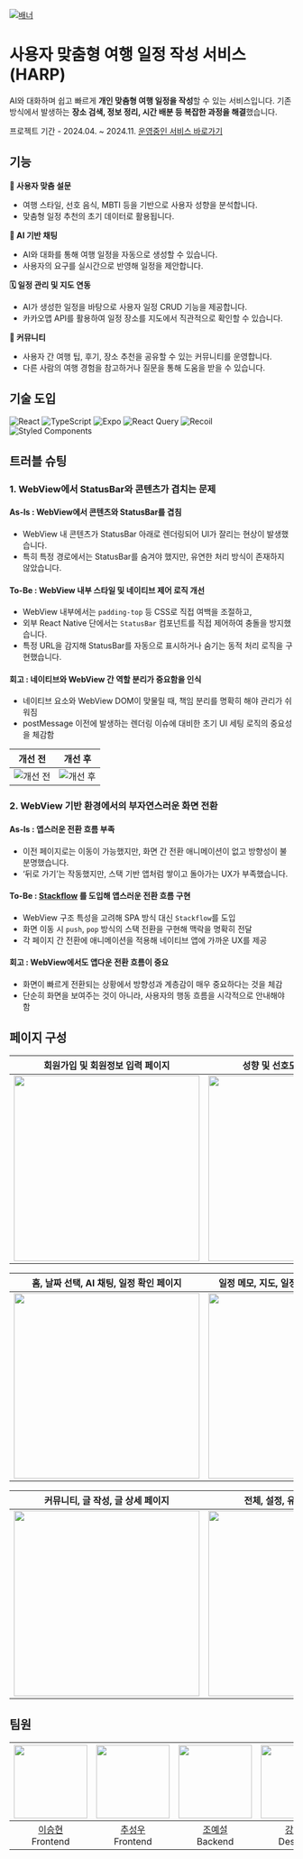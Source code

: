 [![배너](https://i.postimg.cc/NMQzB54c/image.png)](https://postimg.cc/JydqQ7v6)

# 사용자 맞춤형 여행 일정 작성 서비스 (HARP)
AI와 대화하며 쉽고 빠르게 **개인 맞춤형 여행 일정을 작성**할 수 있는 서비스입니다.
기존 방식에서 발생하는 **장소 검색, 정보 정리, 시간 배분 등 복잡한 과정을 해결**했습니다.

프로젝트 기간 - 2024.04. ~ 2024.11.
[운영중인 서비스 바로가기](https://harp-frontend.netlify.app/auth)

## 기능
**🧠 사용자 맞춤 설문**

* 여행 스타일, 선호 음식, MBTI 등을 기반으로 사용자 성향을 분석합니다.
* 맞춤형 일정 추천의 초기 데이터로 활용됩니다.

**💬 AI 기반 채팅**

* AI와 대화를 통해 여행 일정을 자동으로 생성할 수 있습니다.
* 사용자의 요구를 실시간으로 반영해 일정을 제안합니다.

**🗓 일정 관리 및 지도 연동**

* AI가 생성한 일정을 바탕으로 사용자 일정 CRUD 기능을 제공합니다.
* 카카오맵 API를 활용하여 일정 장소를 지도에서 직관적으로 확인할 수 있습니다.

**👥 커뮤니티**

* 사용자 간 여행 팁, 후기, 장소 추천을 공유할 수 있는 커뮤니티를 운영합니다.
* 다른 사람의 여행 경험을 참고하거나 질문을 통해 도움을 받을 수 있습니다.


## 기술 도입

![React](https://img.shields.io/badge/React-18-61DAFB?style=flat-square&logo=react&logoColor=black)
![TypeScript](https://img.shields.io/badge/TypeScript-5.3-3178C6?style=flat-square&logo=typescript&logoColor=white)
![Expo](https://img.shields.io/badge/Expo-WebView-000020?style=flat-square&logo=expo&logoColor=white)
![React Query](https://img.shields.io/badge/React_Query-TanStack-FF4154?style=flat-square&logo=reactquery&logoColor=white)
![Recoil](https://img.shields.io/badge/Recoil-State_Management-3578E5?style=flat-square&logo=recoil&logoColor=white)
![Styled Components](https://img.shields.io/badge/Styled_Components-CSS_in_JS-DB7093?style=flat-square&logo=styled-components&logoColor=white)

## 트러블 슈팅
### 1. WebView에서 StatusBar와 콘텐츠가 겹치는 문제

#### As-Is : WebView에서 콘텐츠와 StatusBar를 겹침

* WebView 내 콘텐츠가 StatusBar 아래로 렌더링되어 UI가 잘리는 현상이 발생했습니다.
* 특히 특정 경로에서는 StatusBar를 숨겨야 했지만, 유연한 처리 방식이 존재하지 않았습니다.

#### To-Be : WebView 내부 스타일 및 네이티브 제어 로직 개선

* WebView 내부에서는 `padding-top` 등 CSS로 직접 여백을 조절하고,
* 외부 React Native 단에서는 `StatusBar` 컴포넌트를 직접 제어하여 충돌을 방지했습니다.
* 특정 URL을 감지해 StatusBar를 자동으로 표시하거나 숨기는 동적 처리 로직을 구현했습니다.

#### 회고 : 네이티브와 WebView 간 역할 분리가 중요함을 인식

* 네이티브 요소와 WebView DOM이 맞물릴 때, 책임 분리를 명확히 해야 관리가 쉬워짐
* postMessage 이전에 발생하는 렌더링 이슈에 대비한 초기 UI 세팅 로직의 중요성을 체감함

|                             개선 전                            |                            개선 후                            |
| :---------------------------------------------------------: | :--------------------------------------------------------: |
| ![개선 전](https://i.postimg.cc/Fz3pSvGZ/before.png) | ![개선 후](https://i.postimg.cc/Pfw29bhw/after.png) |

### 2. WebView 기반 환경에서의 부자연스러운 화면 전환

#### As-Is : 앱스러운 전환 흐름 부족

* 이전 페이지로는 이동이 가능했지만, 화면 간 전환 애니메이션이 없고 방향성이 불분명했습니다.
* ‘뒤로 가기’는 작동했지만, 스택 기반 앱처럼 쌓이고 돌아가는 UX가 부족했습니다.

#### To-Be : [**Stackflow**](https://stackflow.dev) 를 도입해 앱스러운 전환 흐름 구현

* WebView 구조 특성을 고려해 SPA 방식 대신 `Stackflow`를 도입
* 화면 이동 시 `push`, `pop` 방식의 스택 전환을 구현해 맥락을 명확히 전달
* 각 페이지 간 전환에 애니메이션을 적용해 네이티브 앱에 가까운 UX를 제공

#### 회고 : WebView에서도 앱다운 전환 흐름이 중요

* 화면이 빠르게 전환되는 상황에서 방향성과 계층감이 매우 중요하다는 것을 체감
* 단순히 화면을 보여주는 것이 아니라, 사용자의 행동 흐름을 시각적으로 안내해야 함

## 페이지 구성

|                               회원가입 및 회원정보 입력 페이지                              |                               성향 및 선호도 설문조사 페이지                              |
| :---------------------------------------------------------------: | :---------------------------------------------------------------: |
| <img width="329" src="https://i.postimg.cc/YSxw6cDt/harp-1.png"/> | <img width="329" src="https://i.postimg.cc/50NWpPDL/harp-2.png"/> |

|                           홈, 날짜 선택, AI 채팅, 일정 확인 페이지                                |                             일정 메모, 지도, 일정 추가, 일정 수정 페이지                             |
| :---------------------------------------------------------------: | :---------------------------------------------------------------: |
| <img width="329" src="https://i.postimg.cc/mkKxLTky/harp-3.png"/> | <img width="329" src="https://i.postimg.cc/Tw7MsVXS/harp-4.png"/> |

|                              커뮤니티, 글 작성, 글 상세 페이지                              |                            전체, 설정, 유저 프로필 페이지                            |
| :---------------------------------------------------------------: | :---------------------------------------------------------------: |
| <img width="329" src="https://i.postimg.cc/qqNVHNJ7/harp-5.png"/> | <img width="329" src="https://i.postimg.cc/XNP6ckLB/harp-6.png"/> |

## 팀원
| <img src="https://avatars.githubusercontent.com/u/82251632?v=4" width="130"/> | <img src="https://avatars.githubusercontent.com/u/126847458?v=4" width="130"/> | <img src="https://avatars.githubusercontent.com/u/128370710?v=4" width="130"/> | <img src="https://avatars.githubusercontent.com/u/122879868?v=4" width="130"/> |
| :---------------------------------------------------------------------------: | :----------------------------------------------------------------------------: | :----------------------------------------------------------------------------: | :----------------------------------------------------------------------------: |
|                [이승현](https://github.com/jamkris) <br/> Frontend               |              [추성우](https://github.com/chooseongwoo) <br/> Frontend             |                [조예설](https://github.com/choyeseol) <br/> Backend               |              [강민지](https://github.com/rkdalswl718) <br/> Designer             |
